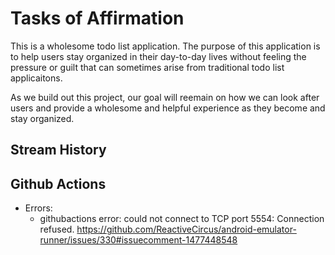 # Tasks of Affirmation

This is a wholesome todo list application. The purpose of this application is to help users stay organized in their day-to-day lives without feeling the pressure or guilt that can sometimes arise from traditional todo list applicaitons.

As we build out this project, our goal will reemain on how we can look after users and provide a wholesome and helpful experience as they become and stay organized.

## Stream History


## Github Actions
* Errors:
  * githubactions error: could not connect to TCP port 5554: Connection refused.
    https://github.com/ReactiveCircus/android-emulator-runner/issues/330#issuecomment-1477448548